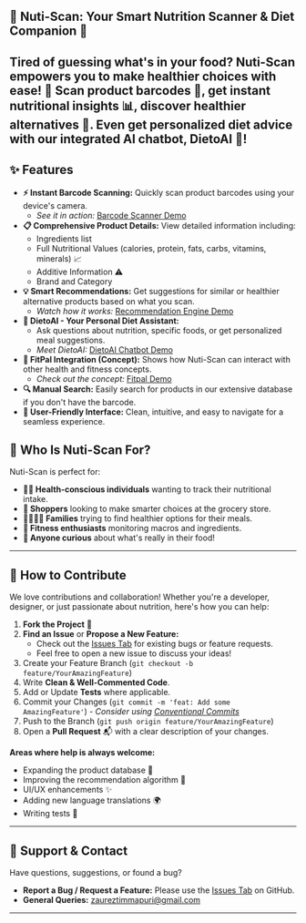 ## 🥗 Nuti-Scan: Your Smart Nutrition Scanner & Diet Companion 🍏

**Tired of guessing what's in your food?
Nuti-Scan empowers you to make healthier choices with ease!** 🚀
Scan product barcodes 🤳, get instant nutritional insights 📊, discover healthier alternatives 🌿.
Even get personalized diet advice with our integrated AI chatbot, **DietoAI** 🤖!
---

## ✨ Features

*   **⚡ Instant Barcode Scanning:** Quickly scan product barcodes using your device's camera.
    *   *See it in action:* [Barcode Scanner Demo](https://github.com/user-attachments/assets/280471f3-1624-4643-8250-e5b9d2a25ce4)
*   **📋 Comprehensive Product Details:** View detailed information including:
    *   Ingredients list
    *   Full Nutritional Values (calories, protein, fats, carbs, vitamins, minerals) 📈
    *   Additive Information ⚠️
    *   Brand and Category
*   **💡 Smart Recommendations:** Get suggestions for similar or healthier alternative products based on what you scan.
    *   *Watch how it works:* [Recommendation Engine Demo](https://github.com/user-attachments/assets/1e6ae625-b668-4ac4-9c96-6697ea0368f0)
*   **🤖 DietoAI - Your Personal Diet Assistant:**
    *   Ask questions about nutrition, specific foods, or get personalized meal suggestions.
    *   *Meet DietoAI:* [DietoAI Chatbot Demo](https://github.com/user-attachments/assets/6230a260-a6d7-42cd-baf8-dfc4a5150c1c)
*   **💪 FitPal Integration (Concept):** Shows how Nuti-Scan can interact with other health and fitness concepts.
    *   *Check out the concept:* [Fitpal Demo](https://github.com/user-attachments/assets/b5f4366b-c537-4a5b-bb4b-15aa66e835fd)
*   **🔍 Manual Search:** Easily search for products in our extensive database if you don't have the barcode.
*   **🌟 User-Friendly Interface:** Clean, intuitive, and easy to navigate for a seamless experience.

## 🎯 Who Is Nuti-Scan For?

Nuti-Scan is perfect for:

*   **🧑‍⚕️ Health-conscious individuals** wanting to track their nutritional intake.
*   **🛒 Shoppers** looking to make smarter choices at the grocery store.
*   **👨‍👩‍👧‍👦 Families** trying to find healthier options for their meals.
*   **💪 Fitness enthusiasts** monitoring macros and ingredients.
*   **🤔 Anyone curious** about what's really in their food!

---

## 🤝 How to Contribute

We love contributions and collaboration! Whether you're a developer, designer, or just passionate about nutrition, here's how you can help:

1.  **Fork the Project** 🍴
2.  **Find an Issue** or **Propose a New Feature:**
    *   Check out the [Issues Tab](https://github.com/YOUR_USERNAME/Nuti-Scan/issues) for existing bugs or feature requests.
    *   Feel free to open a new issue to discuss your ideas!
3.  Create your Feature Branch (`git checkout -b feature/YourAmazingFeature`)
4.  Write **Clean & Well-Commented Code**.
5.  Add or Update **Tests** where applicable.
6.  Commit your Changes (`git commit -m 'feat: Add some AmazingFeature'`) - *Consider using [Conventional Commits](https://www.conventionalcommits.org/)*
7.  Push to the Branch (`git push origin feature/YourAmazingFeature`)
8.  Open a **Pull Request** 📬 with a clear description of your changes.

**Areas where help is always welcome:**

*   Expanding the product database 🥫
*   Improving the recommendation algorithm 🧠
*   UI/UX enhancements ✨
*   Adding new language translations 🌍
*   Writing tests 🧪

---

## 💬 Support & Contact

Have questions, suggestions, or found a bug?

*   **Report a Bug / Request a Feature:** Please use the [Issues Tab](https://github.com/YOUR_USERNAME/Nuti-Scan/issues) on GitHub.
*   **General Queries:** zaureztimmapuri@gmail.com

---

